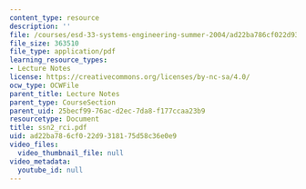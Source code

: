 ```yaml
---
content_type: resource
description: ''
file: /courses/esd-33-systems-engineering-summer-2004/ad22ba786cf022d9318175d58c36e0e9_ssn2_rci.pdf
file_size: 363510
file_type: application/pdf
learning_resource_types:
- Lecture Notes
license: https://creativecommons.org/licenses/by-nc-sa/4.0/
ocw_type: OCWFile
parent_title: Lecture Notes
parent_type: CourseSection
parent_uid: 25becf99-76ac-d2ec-7da8-f177ccaa23b9
resourcetype: Document
title: ssn2_rci.pdf
uid: ad22ba78-6cf0-22d9-3181-75d58c36e0e9
video_files:
  video_thumbnail_file: null
video_metadata:
  youtube_id: null
---
```

